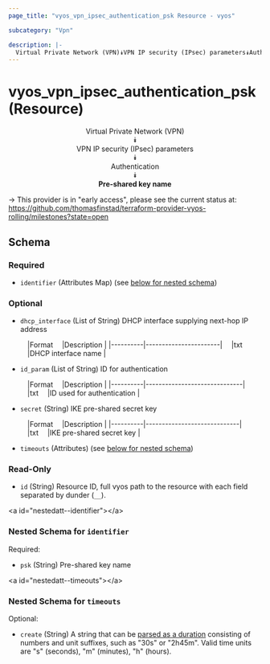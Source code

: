 ```yaml
---
page_title: "vyos_vpn_ipsec_authentication_psk Resource - vyos"

subcategory: "Vpn"

description: |- 
  Virtual Private Network (VPN)⯯VPN IP security (IPsec) parameters⯯Authentication⯯Pre-shared key name
---
```


# vyos_vpn_ipsec_authentication_psk (Resource)
<center>

Virtual Private Network (VPN)  
⯯  
VPN IP security (IPsec) parameters  
⯯  
Authentication  
⯯  
**Pre-shared key name**


</center>

-> This provider is in "early access", please see the current status at: https://github.com/thomasfinstad/terraform-provider-vyos-rolling/milestones?state=open

## Schema

### Required

- `identifier` (Attributes Map) (see [below for nested schema](#nestedatt--identifier))

### Optional

- `dhcp_interface` (List of String) DHCP interface supplying next-hop IP address

    &emsp;|Format  &emsp;|Description          |
    |----------|-----------------------|
    &emsp;|txt     &emsp;|DHCP interface name  |
- `id_param` (List of String) ID for authentication

    &emsp;|Format  &emsp;|Description                 |
    |----------|------------------------------|
    &emsp;|txt     &emsp;|ID used for authentication  |
- `secret` (String) IKE pre-shared secret key

    &emsp;|Format  &emsp;|Description                |
    |----------|-----------------------------|
    &emsp;|txt     &emsp;|IKE pre-shared secret key  |
- `timeouts` (Attributes) (see [below for nested schema](#nestedatt--timeouts))

### Read-Only

- `id` (String) Resource ID, full vyos path to the resource with each field separated by dunder (`__`).

&lt;a id=&#34;nestedatt--identifier&#34;&gt;&lt;/a&gt;
### Nested Schema for `identifier`

Required:

- `psk` (String) Pre-shared key name


&lt;a id=&#34;nestedatt--timeouts&#34;&gt;&lt;/a&gt;
### Nested Schema for `timeouts`

Optional:

- `create` (String) A string that can be [parsed as a duration](https://pkg.go.dev/time#ParseDuration) consisting of numbers and unit suffixes, such as &#34;30s&#34; or &#34;2h45m&#34;. Valid time units are &#34;s&#34; (seconds), &#34;m&#34; (minutes), &#34;h&#34; (hours).  
